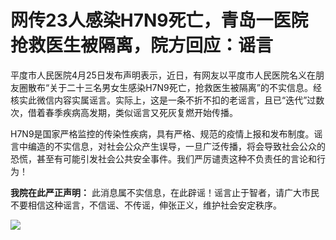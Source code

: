 # 网传23人感染H7N9死亡，青岛一医院抢救医生被隔离，院方回应：谣言

平度市人民医院4月25日发布声明表示，近日，有网友以平度市人民医院名义在朋友圈散布“关于二十三名男女生感染H7N9死亡，抢救医生被隔离”的不实信息。经核实此微信内容实属谣言。实际上，这是一条不折不扣的老谣言，且已“迭代”过数次，借着春季疾病高发期，类似谣言又死灰复燃开始传播。

H7N9是国家严格监控的传染性疾病，具有严格、规范的疫情上报和发布制度。谣言中编造的不实信息，对社会公众产生误导，一旦广泛传播，将会导致社会公众的恐慌，甚至有可能引发社会公共安全事件。我们严厉谴责这种不负责任的言论和行为！

**我院在此严正声明：** 此消息属不实信息，在此辟谣！谣言止于智者，请广大市民不要相信这种谣言，不信谣、不传谣，伸张正义，维护社会安定秩序。

![](https://inews.gtimg.com/om_bt/OQj4-Myb5jYzSpwuXzPYBA5iwY2ROckHzzUEvVZ0RbN8YAA/1000)

